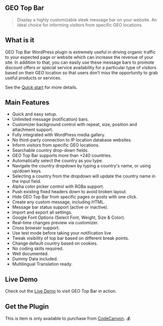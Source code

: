 ## GEO Top Bar

> Display a highly customizable sleek message bar on your website. An ideal choice for informing visitors from specific GEO locations.

## What is it

GEO Top Bar WordPress plugin is extremely useful in driving organic traffic to your expected page or website which can increase the revenue of your site. In addition to that, you can easily use these message bars to promote discount offers or special service availability for a particular type of visitors based on their GEO location so that users don’t miss the opportunity to grab useful products or services.

See the [Quick start](quickstart.md) for more details.

## Main Features

* Quick and easy setup.
* Unlimited message (notification) bars.
* Customizer background control with repeat, size, position and attachment support.
* Fully integrated with WordPress media gallery.
* No third-party connection to IP location database websites.
* Inform visitors from specific GEO locations.
* Searchable country drop-down fields.
* GEO Top Bar supports more than +240 countries.
* Automatically select the country as you type.
* Navigate the country dropdown by typing a country's name, or using up/down keys.
* Selecting a country from the dropdown will update the country name in the input field.
* Alpha color picker control with RGBa support.
* Push existing fixed headers down to avoid broken layout.
* Hide GEO Top Bar from specific pages or posts with one click.
* Create any custom message, including HTML.
* Message bar status support (active or inactive).
* Import and export all settings.
* Google Font Options (Select Font, Weight, Size & Color).
* Real-time changes preview via customizer.
* Cross browser support.
* Use test mode before taking your notification live
* Tweak visibility of top bar based on different break points.
* Change default country based on cookies.
* No coding skills required.
* Well documented.
* Dummy Data included.
* Multilingual Translation ready.

## Live Demo

Check out the [Live Demo](https://demo.mypreview.one/hypermarket/) to visit GEO Top Bar in action.

## Get the Plugin

This is item is only available to purchase from [CodeCanyon](https://codecanyon.net/user/mypreview). :moneybag:
